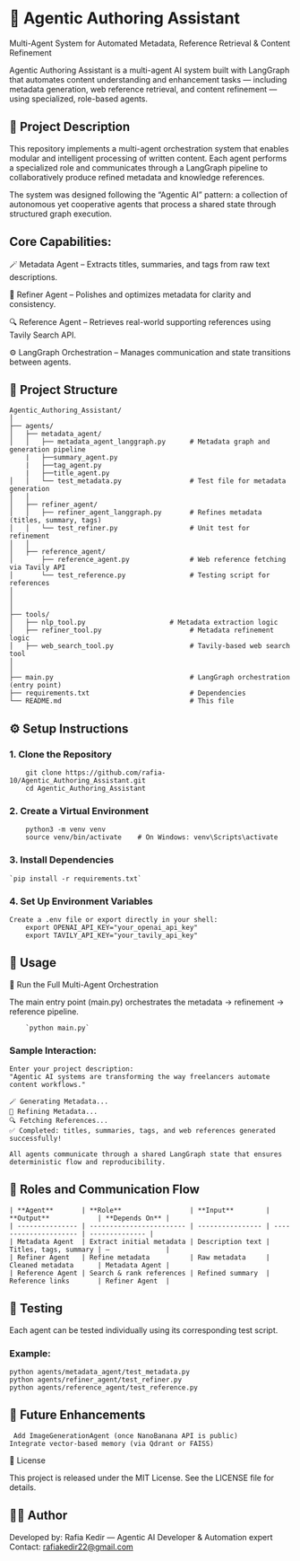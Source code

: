 # 🧠 Agentic Authoring Assistant

Multi-Agent System for Automated Metadata, Reference Retrieval & Content Refinement

Agentic Authoring Assistant is a multi-agent AI system built with LangGraph that automates content understanding and enhancement tasks — including metadata generation, web reference retrieval, and content refinement — using specialized, role-based agents.

## 🧩 Project Description

This repository implements a multi-agent orchestration system that enables modular and intelligent processing of written content.
Each agent performs a specialized role and communicates through a LangGraph pipeline to collaboratively produce refined metadata and knowledge references.

The system was designed following the “Agentic AI” pattern: a collection of autonomous yet cooperative agents that process a shared state through structured graph execution.

## Core Capabilities:

🪄 Metadata Agent – Extracts titles, summaries, and tags from raw text descriptions.

🧹 Refiner Agent – Polishes and optimizes metadata for clarity and consistency.

🔍 Reference Agent – Retrieves real-world supporting references using Tavily Search API.

⚙️ LangGraph Orchestration – Manages communication and state transitions between agents.

## 📁 Project Structure
    Agentic_Authoring_Assistant/
    │
    ├── agents/
    │   ├── metadata_agent/
    │   │   ├── metadata_agent_langgraph.py      # Metadata graph and generation pipeline
        |   ├──summary_agent.py
        |   ├──tag_agent.py
        |   ├──title_agent.py                 
    │   │   └── test_metadata.py                 # Test file for metadata generation
    │   │
    │   ├── refiner_agent/
    │   │   ├── refiner_agent_langgraph.py       # Refines metadata (titles, summary, tags)
    │   │   └── test_refiner.py                  # Unit test for refinement
    │   │
    │   ├── reference_agent/
    │       ├── reference_agent.py               # Web reference fetching via Tavily API
    │       └── test_reference.py                # Testing script for references
    │   
    │  
    │
    ├── tools/
    │   ├── nlp_tool.py                     # Metadata extraction logic
    │   ├── refiner_tool.py                      # Metadata refinement logic
    │   ├── web_search_tool.py                   # Tavily-based web search tool
    │   
    │
    ├── main.py                                  # LangGraph orchestration (entry point)
    ├── requirements.txt                         # Dependencies
    └── README.md                                # This file

## ⚙️ Setup Instructions
### 1. Clone the Repository

        git clone https://github.com/rafia-10/Agentic_Authoring_Assistant.git
        cd Agentic_Authoring_Assistant

### 2. Create a Virtual Environment
        python3 -m venv venv
        source venv/bin/activate    # On Windows: venv\Scripts\activate

### 3. Install Dependencies

    `pip install -r requirements.txt`

### 4. Set Up Environment Variables

    Create a .env file or export directly in your shell:
        export OPENAI_API_KEY="your_openai_api_key"
        export TAVILY_API_KEY="your_tavily_api_key"

## 🚀 Usage
🧠 Run the Full Multi-Agent Orchestration

The main entry point (main.py) orchestrates the metadata → refinement → reference pipeline.

        `python main.py`


### Sample Interaction:
    Enter your project description:
    "Agentic AI systems are transforming the way freelancers automate content workflows."

    🪄 Generating Metadata...
    🧹 Refining Metadata...
    🔍 Fetching References...
    ✅ Completed: titles, summaries, tags, and web references generated successfully!
    
    All agents communicate through a shared LangGraph state that ensures deterministic flow and reproducibility.


## 🧩 Roles and Communication Flow

    | **Agent**       | **Role**                 | **Input**        | **Output**            | **Depends On** |
    | --------------- | ------------------------ | ---------------- | --------------------- | -------------- |
    | Metadata Agent  | Extract initial metadata | Description text | Titles, tags, summary | —              |
    | Refiner Agent   | Refine metadata          | Raw metadata     | Cleaned metadata      | Metadata Agent |
    | Reference Agent | Search & rank references | Refined summary  | Reference links       | Refiner Agent  |



## 🧪 Testing

Each agent can be tested individually using its corresponding test script.

### Example:

    python agents/metadata_agent/test_metadata.py
    python agents/refiner_agent/test_refiner.py
    python agents/reference_agent/test_reference.py

## 🧰 Future Enhancements

     Add ImageGenerationAgent (once NanoBanana API is public)
    Integrate vector-based memory (via Qdrant or FAISS)

🪪 License

This project is released under the MIT License.
See the LICENSE
 file for details.

## 👩‍💻 Author

Developed by: Rafia Kedir — Agentic AI Developer & Automation expert
Contact: rafiakedir22@gmail.com
 


